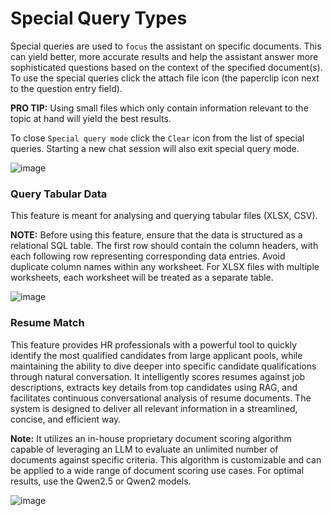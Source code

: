 # Special Query Types

Special queries are used to `focus` the assistant on specific documents. This can yield better, more accurate results and help the assistant answer more sophisticated questions based on the context of the specified document(s). To use the special queries click the attach file icon (the paperclip icon next to the question entry field).



**PRO TIP:** Using small files which only contain information relevant to the topic at hand will yield the best results.

To close `Special query mode` click the `Clear` icon from the list of special queries. Starting a new chat session will also exit special query mode.

![image](https://github.com/user-attachments/assets/87fa56d3-8abe-476d-97ac-62e030b1a6c7)


### Query Tabular Data
This feature is meant for analysing and querying tabular files (XLSX, CSV). 

**NOTE:** Before using this feature, ensure that the data is structured as a relational SQL table. The first row should contain the column headers, with each following row representing corresponding data entries. Avoid duplicate column names within any worksheet. For XLSX files with multiple worksheets, each worksheet will be treated as a separate table.

![image](https://github.com/user-attachments/assets/4e0c702b-47b7-4bcc-ad8f-2f87d4df3af2)

### Resume Match
This feature provides HR professionals with a powerful tool to quickly identify the most qualified candidates from large applicant pools, while maintaining the ability to dive deeper into specific candidate qualifications through natural conversation. It intelligently scores resumes against job descriptions, extracts key details from top candidates using RAG, and facilitates continuous conversational analysis of resume documents. The system is designed to deliver all relevant information in a streamlined, concise, and efficient way.

**Note:** It utilizes an in-house proprietary document scoring algorithm capable of leveraging an LLM to evaluate an unlimited number of documents against specific criteria. This algorithm is customizable and can be applied to a wide range of document scoring use cases. For optimal results, use the Qwen2.5 or Qwen2 models.

![image](https://github.com/user-attachments/assets/5b83c4dc-8f02-4a7a-90c7-c8be4b673bee)

